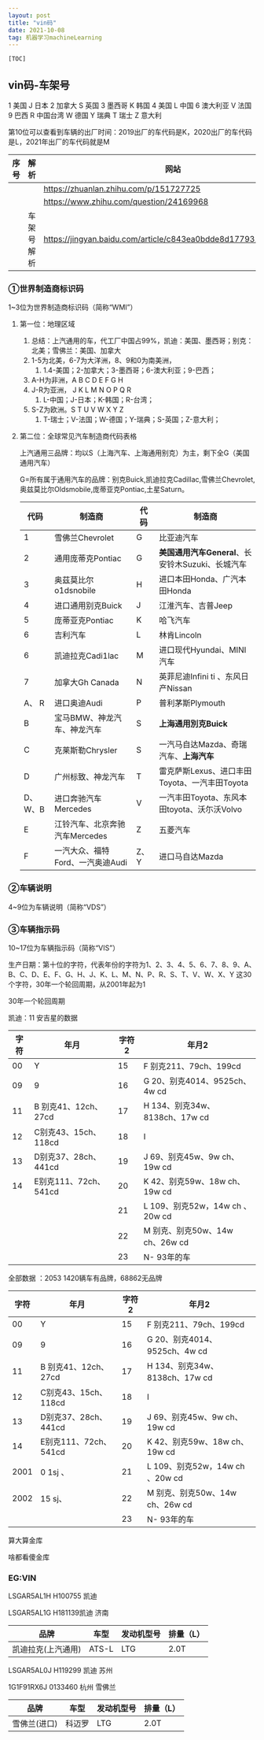 ```yaml
---
layout: post
title: "vin码"
date: 2021-10-08
tag: 机器学习machineLearning	
---
```


`[TOC]`

## vin码-车架号

1 美国 J 日本  2 加拿大 S 英国  3 墨西哥 K 韩国
4 美国 L 中国  6 澳大利亚 V 法国  9 巴西 R 中国台湾
W 德国 Y 瑞典   T 瑞士 Z 意大利

第10位可以查看到车辆的出厂时间：2019出厂的车代码是K，2020出厂的车代码是L，2021年出厂的车代码就是M



| 序号 | 解析       | 网站                                                         |
| ---- | ---------- | ------------------------------------------------------------ |
|      |            | https://zhuanlan.zhihu.com/p/151727725                       |
|      |            | https://www.zhihu.com/question/24169968                      |
|      | 车架号解析 | https://jingyan.baidu.com/article/c843ea0bdde8d177931e4a05.html |





### ①世界制造商标识码

1~3位为世界制造商标识码（简称“WMI”）

1. 第一位：地理区域  

   1. 总结：上汽通用的车，代工厂中国占99%，凯迪：美国、墨西哥；别克：北美；雪佛兰：美国、加拿大
   2. 1-5为北美，6-7为大洋洲，8、9和0为南美洲，
      1. 1.4-美国；2-加拿大；3-墨西哥；6-澳大利亚；9-巴西；
   3. A-H为非洲，A B C D E F G H
   4. J-R为亚洲， J K L M N O P Q R
      1. L-中国；J-日本；K-韩国；R-台湾；
   5. S-Z为欧洲。S T U V W X Y Z
      1. T-瑞士；V-法国；W-德国；Y-瑞典；S-英国；Z-意大利；

2. 第二位：全球常见汽车制造商代码表格

   上汽通用三品牌：均以S（上海汽车、上海通用别克）为主，剩下全G（美国通用汽车）

   G=所有属于通用汽车的品牌：别克Buick,凯迪拉克Cadillac,雪佛兰Chevrolet,奥兹莫比尔Oldsmobile,庞蒂亚克Pontiac,土星Saturn。

   | 代码    | 制造商                           | 代码 | 制造商                                            |
   | ------- | -------------------------------- | ---- | ------------------------------------------------- |
   | 1       | 雪佛兰Chevrolet                  | G    | 比亚迪汽车                                        |
   | 2       | 通用庞蒂克Pontiac                | G    | **美国通用汽车General**、长安铃木Suzuki、长城汽车 |
   | 3       | 奥茲莫比尔o1dsnobile             | H    | 进口本田Honda、广汽本田Honda                      |
   | 4       | 进口通用别克Buick                | J    | 江淮汽车、吉普Jeep                                |
   | 5       | 庞蒂亚克Pontiac                  | K    | 哈飞汽车                                          |
   | 6       | 吉利汽车                         | L    | 林肯Lincoln                                       |
   | 6       | 凯迪拉克Cadi1lac                 | M    | 进口现代Hyundai、MINI汽车                         |
   | 7       | 加拿大Gh Canada                  | N    | 英菲尼迪Infini ti  、东风日产Nissan               |
   | A、 R   | 进口奥迪Audi                     | P    | 普利茅斯Plymouth                                  |
   | B       | 宝马BMW、神龙汽车、神龙汽车      | S    | **上海通用別克Buick**                             |
   | C       | 克莱斯勒Chrysler                 | S    | 一汽马自达Mazda、奇瑞汽车、**上海汽车**           |
   | D       | 广州标致、神龙汽车               | T    | 雷克萨斯Lexus、进口丰田Toyota、一汽丰田Toyota     |
   | D、W、B | 进口奔驰汽车Mercedes             | V    | 一汽丰田Toyota、东风本田toyota、沃尓沃Volvo       |
   | E       | 江铃汽车、北京奔驰汽车Mercedes   | Z    | 五菱汽车                                          |
   | F       | 一汽大众、福特Ford、一汽奥迪Audi | Z、Y | 进口马自达Mazda                                   |

   



### ②车辆说明

4~9位为车辆说明（简称“VDS”）



### ③车辆指示码

10~17位为车辆指示码（简称“VIS”）

生产日期：第十位的字符，代表年份的字符为1、2、3、4、5、6、7、8、9、A、B、C、D、E、F、G、H、J、K、L、M、N、P、R、S、T、V、W、X、Y 这30个字符，30年一个轮回周期，从2001年起为1

30年一个轮回周期

凯迪：11 安吉星的数据

| 字符 | 年月                  | 字符2 | 年月2                              |
| ---- | --------------------- | ----- | ---------------------------------- |
| 00   | Y                     | 15    | F    别克211、79ch、199cd          |
| 09   | 9                     | 16    | G   20、别克4014、9525ch、4w cd    |
| 11   | B 别克41、12ch、27cd  | 17    | H    134、别克34w、8138ch、17w cd  |
| 12   | C别克43、15ch、118cd  | 18    | I                                  |
| 13   | D别克37、28ch、441cd  | 19    | J    69、别克45w、9w ch、19w cd    |
| 14   | E别克111、72ch、541cd | 20    | K   42、别克59w、18w ch、19w cd    |
|      |                       | 21    | L    109、别克52w，14w ch 、20w cd |
|      |                       | 22    | M  别克、别克50w、14w ch、26w cd   |
|      |                       | 23    | N- 93年的车                        |



全部数据 ：2053 1420辆车有品牌，68862无品牌

| 字符 | 年月                  | 字符2 | 年月2                              |
| ---- | --------------------- | ----- | ---------------------------------- |
| 00   | Y                     | 15    | F    别克211、79ch、199cd          |
| 09   | 9                     | 16    | G   20、别克4014、9525ch、4w cd    |
| 11   | B 别克41、12ch、27cd  | 17    | H    134、别克34w、8138ch、17w cd  |
| 12   | C别克43、15ch、118cd  | 18    | I                                  |
| 13   | D别克37、28ch、441cd  | 19    | J    69、别克45w、9w ch、19w cd    |
| 14   | E别克111、72ch、541cd | 20    | K   42、别克59w、18w ch、19w cd    |
| 2001 | 0 1sj 、              | 21    | L    109、别克52w，14w ch 、20w cd |
| 2002 | 15 sj、               | 22    | M  别克、别克50w、14w ch、26w cd   |
|      |                       | 23    | N- 93年的车                        |







算大算金库



啥都看傻金库











### EG:VIN

LSGAR5AL1H H100755 凯迪

LSGAR5AL1G H181139凯迪 济南

| 品牌               | 车型  | 发动机型号 | 排量（L） |
| ------------------ | ----- | ---------- | --------- |
| 凯迪拉克(上汽通用) | ATS-L | LTG        | 2.0T      |

LSGAR5AL0J H119299 凯迪 苏州

1G1F91RX6J 0133460   杭州 雪佛兰

| 品牌         | 车型   | 发动机型号 | 排量（L） |
| ------------ | ------ | ---------- | --------- |
| 雪佛兰(进口) | 科迈罗 | LTG        | 2.0T      |

 

